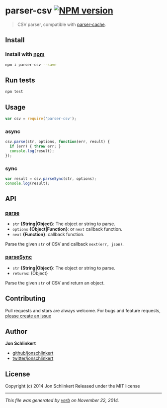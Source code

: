 # parser-csv [![NPM version](https://badge.fury.io/js/parser-csv.svg)](http://badge.fury.io/js/parser-csv)

> CSV parser, compatible with [parser-cache].

## Install
### Install with [npm](npmjs.org)

```bash
npm i parser-csv --save
```

## Run tests

```bash
npm test
```

## Usage
```js
var csv = require('parser-csv');
```

### async

```js
csv.parse(str, options, function(err, result) {
  if (err) { throw err; }
  console.log(result);
});
```

### sync

```js
var result = csv.parseSync(str, options);
console.log(result);
```

## API
### [parse](index.js#L28)

* `str` **{String|Object}**: The object or string to parse.
* `options` **{Object|Function}**: or `next` callback function.
* `next` **{Function}**: callback function.

Parse the given `str` of CSV and callback `next(err, json)`.

### [parseSync](index.js#L52)

* `str` **{String|Object}**: The object or string to parse.
* `returns`: {Object}

Parse the given `str` of CSV and return an object.

## Contributing
Pull requests and stars are always welcome. For bugs and feature requests, [please create an issue](https://github.com/jonschlinkert/parser-csv/issues)

## Author

**Jon Schlinkert**

+ [github/jonschlinkert](https://github.com/jonschlinkert)
+ [twitter/jonschlinkert](http://twitter.com/jonschlinkert)

## License
Copyright (c) 2014 Jon Schlinkert
Released under the MIT license

***

_This file was generated by [verb](https://github.com/assemble/verb) on November 22, 2014._

[parser-cache]: https://github.com/jonschlinkert/parser-cache